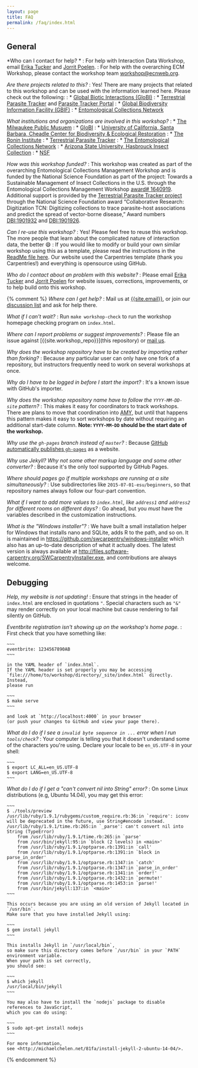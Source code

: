 ```yaml
---
layout: page
title: FAQ
permalink: /faq/index.html
---
```


## General

*Who can I contact for help? *
:   For help with Interaction Data Workshop, email [Erika Tucker](mailto:emtuckerlab@gmail.com) and [Jorrit Poelen](jhpoelen@jhpoelen.nl). 
:   For help with the overarching ECM Workshop, please contact the workshop team [workshop@ecnweb.org](workshop@ecnweb.org).

*Are there projects related to this?*
:   Yes! There are many projects that related to this workshop and can be used with the information learned here. Please check out the following: 
:   * [Global Biotic Interactions (GloBI)](https://www.globalbioticinteractions.org/)
:   * [Terrestrial Parasite Tracker](https://parasitetracker.org/) and [Parasite Tracker Portal](https://s2.parasitetracker.org/)
:   * [Global Biodiversity Information Facility (GBIF)](https://www.gbif.org/)
:   * [Entomological Collections Network](https://ecnweb.net/)

*What institutions and organizations are involved in this workshop?*
:   * [The Milwaukee Public Musuem](https://mpm.edu/)
:   * [GloBI](https://globalbioticinteractions.org/)
:   * [University of California, Santa Barbara, Cheadle Center for Biodiversity & Ecological Restoration](https://www.ccber.ucsb.edu/)
:   * [The Ronin Institute](https://ronininstitute.org/)
:   * [Terrestrial Parasite Tracker](https://parasitetracker.org/)
:   * [The Entomological Collections Network](https://ecnweb.net/)
:   * [Arizona State University, Hasbrouck Insect Collection](https://biokic.asu.edu/collections/asuhic)
:   * [NSF](https://nsf.gov/)

*How was this workshop funded?*
:   This workshop was created as part of the overarching Entomological Collections Management Workshop and is funded by the National Science Foundation as part of the project: Towards a Sustainable Management of Insect Collections in the U.S. through the Entomological Collections Management Workshop [award# 1640919](https://www.nsf.gov/awardsearch/showAward?AWD_ID=1640919). Additional support is provided by the [Terrestrial Parasite Tracker project](https://parasitetracker.org/) through the National Science Foundation award “Collaborative Research: Digitization TCN: Digitizing collections to trace parasite-host associations and predict the spread of vector-borne disease,” Award numbers [DBI:1901932](https://nsf.gov/awardsearch/showAward?AWD_ID=1901932&HistoricalAwards=false) and [DBI:1901926](https://nsf.gov/awardsearch/showAward?AWD_ID=1901926&HistoricalAwards=false).

*Can I re-use this workshop?*
:   Yes! Please feel free to reuse this workshop. The more people that learn about the complicated nature of interaction data, the better 😄
:   If you would like to modify or build your own similar workshop using this as a template, please read the instructions in the [ReadMe file here](https://github.com/globalbioticinteractions/ecm-workshop/). Our website used the Carpentries template (thank you Carpentries!) and everything is opensource using GitHub. 

*Who do I contact about an problem with this website?*
:   Please email [Erika Tucker](mailto:emtuckerlab@gmail.com) and [Jorrit Poelen](jhpoelen@jhpoelen.nl) for website issues, corrections, improvements, or to help build onto this workshop.


{% comment %}
*Where can I get help?*
:   Mail us at [{{site.email}}](mailto:{{site.email}}),
    or join our [discussion list]({{site.swc_site}}/join/)
    and ask for help there.

*What if I can't wait?*
:   Run `make workshop-check` to run the workshop homepage checking program on `index.html`.

*Where can I report problems or suggest improvements?*
:   Please file an issue against [{{site.workshop_repo}}](this repository)
    or [mail us](mailto:{{site.email}}).

*Why does the workshop repository have to be created by importing rather than forking?*
:   Because any particular user can only have one fork of a repository,
    but instructors frequently need to work on several workshops at once.

*Why do I have to be logged in before I start the import?*
:   It's a known issue with GitHub's importer.

*Why does the workshop repository name have to follow the `YYYY-MM-DD-site` pattern?*
:   This makes it easy for coordinators to track workshops.
    There are plans to move that coordination into [AMY][amy],
    but until that happens this pattern makes it easy to sort workshops
    by date without requiring an additional start-date column.
    **Note: `YYYY-MM-DD` should be the start date of the workshop.**

*Why use the `gh-pages` branch instead of `master`?*
:   Because [GitHub automatically publishes `gh-pages`][github-pages] as a website.

*Why use Jekyll?  Why not some other markup language and some other converter?*
:   Because it's the only tool supported by GitHub Pages.

*Where should pages go if multiple workshops are running at a site simultaneously?*
:   Use subdirectories like `2015-07-01-esu/beginners`,
    so that repository names always follow our four-part convention.

*What if I want to add more values to `index.html`, like `address1` and `address2` for different rooms on different days?*
:   Go ahead,
    but you *must* have the variables described in the customization instructions.

*What is the "Windows installer"?*
:   We have built a small installation helper for Windows
    that installs nano and SQLite, adds R to the path, and so on.
    It is maintained in
    <https://github.com/swcarpentry/windows-installer>
    which also has an up-to-date description of what it actually does.
    The latest version is always available at
    <http://files.software-carpentry.org/SWCarpentryInstaller.exe>,
    and contributions are always welcome.

## Debugging

*Help, my website is not updating!*
:   Ensure that strings in the header of `index.html` are enclosed in quotations `"`.
    Special characters such as `"&"` may render correctly on your local machine
    but cause rendering to fail silently on GitHub.

*Eventbrite registration isn't showing up on the workshop's home page.*
:   First check that you have something like:

    ~~~
    eventbrite: 1234567890AB
    ~~~

    in the YAML header of `index.html`.
    If the YAML header is set properly you may be accessing
    `file:///home/to/workshop/directory/_site/index.html` directly.
    Instead,
    please run

    ~~~
    $ make serve
    ~~~

    and look at `http://localhost:4000` in your browser
    (or push your changes to GitHub and view your page there).

*What do I do if I see a `invalid byte sequence in ...` error when I run `tools/check`?*
:   Your computer is telling you that it doesn't understand some of the characters you're using.
    Declare your locale to be `en_US.UTF-8` in your shell:

    ~~~
    $ export LC_ALL=en_US.UTF-8
    $ export LANG=en_US.UTF-8
    ~~~

*What do I do if I get a "can't convert nil into String" error?*
:   On some Linux distributions (e.g, Ubuntu 14.04), you may get this error:

    ~~~
    $ ./tools/preview
    /usr/lib/ruby/1.9.1/rubygems/custom_require.rb:36:in `require': iconv will be deprecated in the future, use String#encode instead.
    /usr/lib/ruby/1.9.1/time.rb:265:in `_parse': can't convert nil into String (TypeError)
	    from /usr/lib/ruby/1.9.1/time.rb:265:in `parse'
	    from /usr/bin/jekyll:95:in `block (2 levels) in <main>'
	    from /usr/lib/ruby/1.9.1/optparse.rb:1391:in `call'
	    from /usr/lib/ruby/1.9.1/optparse.rb:1391:in `block in parse_in_order'
	    from /usr/lib/ruby/1.9.1/optparse.rb:1347:in `catch'
	    from /usr/lib/ruby/1.9.1/optparse.rb:1347:in `parse_in_order'
	    from /usr/lib/ruby/1.9.1/optparse.rb:1341:in `order!'
	    from /usr/lib/ruby/1.9.1/optparse.rb:1432:in `permute!'
	    from /usr/lib/ruby/1.9.1/optparse.rb:1453:in `parse!'
	    from /usr/bin/jekyll:137:in `<main>'
    ~~~

    This occurs because you are using an old version of Jekyll located in `/usr/bin`.
    Make sure that you have installed Jekyll using:

    ~~~
    $ gem install jekyll
    ~~~

    This installs Jekyll in `/usr/local/bin`,
    so make sure this directory comes before `/usr/bin` in your `PATH` environment variable.
    When your path is set correctly,
    you should see:

    ~~~
    $ which jekyll
    /usr/local/bin/jekyll
    ~~~

    You may also have to install the `nodejs` package to disable references to JavaScript,
    which you can do using:

    ~~~
    $ sudo apt-get install nodejs
    ~~~

    For more information,
    see <http://michaelchelen.net/81fa/install-jekyll-2-ubuntu-14-04/>.

[amy]: https://github.com/swcarpentry/amy
[github-pages]: https://help.github.com/articles/creating-project-pages-manually/

{% endcomment %}

